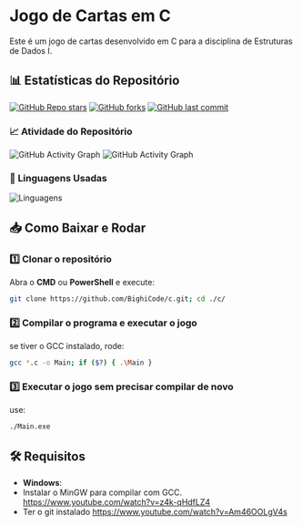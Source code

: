 # Jogo de Cartas em C

Este é um jogo de cartas desenvolvido em C para a disciplina de Estruturas de Dados I.

## 📊 Estatísticas do Repositório
[![GitHub Repo stars](https://img.shields.io/github/stars/BighiCode/c?style=social)](https://github.com/BighiCode/c)
[![GitHub forks](https://img.shields.io/github/forks/BighiCode/c?style=social)](https://github.com/BighiCode/c)
[![GitHub last commit](https://img.shields.io/github/last-commit/BighiCode/c)](https://github.com/BighiCode/c)

### 📈 Atividade do Repositório
![GitHub Activity Graph](https://github-readme-activity-graph.vercel.app/graph?username=BighiCode&repo=c&theme=react-dark)
![GitHub Activity Graph](https://github-readme-activity-graph.vercel.app/graph?username=patrickvrl&repo=c&theme=react-dark)

### 📌 Linguagens Usadas
![Linguagens](https://github-readme-stats.vercel.app/api/top-langs/?username=BighiCode&repo=c&layout=compact&theme=dark)

## 📥 Como Baixar e Rodar

### 1️⃣ Clonar o repositório
Abra o **CMD** ou **PowerShell** e execute:
```sh
git clone https://github.com/BighiCode/c.git; cd ./c/
```

### 2️⃣ Compilar o programa e executar o jogo
se tiver o GCC instalado, rode:
```sh
gcc *.c -o Main; if ($?) { .\Main }
```

### 3️⃣ Executar o jogo sem precisar compilar de novo

use:
```sh
./Main.exe
```

## 🛠 Requisitos
- **Windows**: 
- Instalar o MinGW para compilar com GCC.
    https://www.youtube.com/watch?v=z4k-qHdfLZ4
- Ter o git instalado
    https://www.youtube.com/watch?v=Am46OOLgV4s


